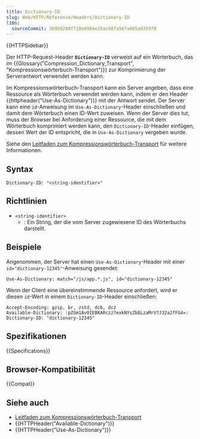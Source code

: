 ```yaml
---
title: Dictionary-ID
slug: Web/HTTP/Reference/Headers/Dictionary-ID
l10n:
  sourceCommit: 3b950288ff28e6984e35acd8fa56fa885a935978
---
```


{{HTTPSidebar}}

Der HTTP-Request-Header **`Dictionary-ID`** verweist auf ein Wörterbuch, das im {{Glossary("Compression_Dictionary_Transport", "Kompressionswörterbuch-Transport")}} zur Komprimierung der Serverantwort verwendet werden kann.

Im Kompressionswörterbuch-Transport kann ein Server angeben, dass eine Ressource als Wörterbuch verwendet werden kann, indem er den Header {{httpheader("Use-As-Dictionary")}} mit der Antwort sendet. Der Server kann eine `id`-Anweisung im `Use-As-Dictionary`-Header einschließen und damit dem Wörterbuch einen ID-Wert zuweisen. Wenn der Server dies tut, muss der Browser bei Anforderung einer Ressource, die mit dem Wörterbuch komprimiert werden kann, den `Dictionary-ID`-Header einfügen, dessen Wert der ID entspricht, die in `Use-As-Dictionary` vergeben wurde.

Siehe den [Leitfaden zum Kompressionswörterbuch-Transport](/de/docs/Web/HTTP/Guides/Compression_dictionary_transport) für weitere Informationen.

## Syntax

```http
Dictionary-ID: "<string-identifier>"
```

## Richtlinien

- `<string-identifier>`
  - : Ein String, der die vom Server zugewiesene ID des Wörterbuchs darstellt.

## Beispiele

Angenommen, der Server hat einen `Use-As-Dictionary`-Header mit einer `id="dictionary-12345"`-Anweisung gesendet:

```http
Use-As-Dictionary: match="/js/app.*.js", id="dictionary-12345"
```

Wenn der Client eine übereinstimmende Ressource anfordert, wird er diesen `id`-Wert in einem `Dictionary-ID`-Header einschließen:

```http
Accept-Encoding: gzip, br, zstd, dcb, dcz
Available-Dictionary: :pZGm1Av0IEBKARczz7exkNYsZb8LzaMrV7J32a2fFG4=:
Dictionary-ID: "dictionary-12345"
```

## Spezifikationen

{{Specifications}}

## Browser-Kompatibilität

{{Compat}}

## Siehe auch

- [Leitfaden zum Kompressionswörterbuch-Transport](/de/docs/Web/HTTP/Guides/Compression_dictionary_transport)
- {{HTTPHeader("Available-Dictionary")}}
- {{HTTPHeader("Use-As-Dictionary")}}
